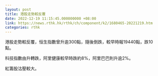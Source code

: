 ```yaml
---
layout: post
title: 港股走勢較反覆
date: 2022-12-19 11:15:45.000000000 +08:00
link: https://news.rthk.hk/rthk/ch/component/k2/1680465-20221219.htm
categories: rthk
---
```


港股走勢較反覆，恒生指數曾升逾300點，隨後倒跌，較早時報19440點，跌10點。

科技指數由升轉跌，阿里健康較早時跌約8%，阿里巴巴則升逾2%。

紅籌股沽壓較大。
